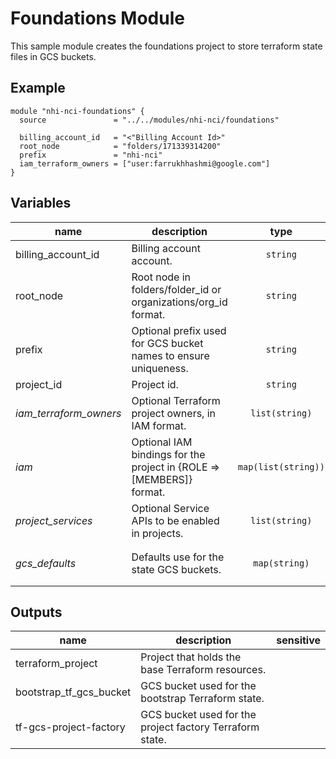 # Foundations Module

This sample module creates the foundations project to store terraform state files in GCS buckets.

## Example

```hcl
module "nhi-nci-foundations" {
  source               = "../../modules/nhi-nci/foundations"

  billing_account_id   = "<"Billing Account Id>"
  root_node            = "folders/171339314200"
  prefix               = "nhi-nci"
  iam_terraform_owners = ["user:farrukhhashmi@google.com"]
}
```

<!-- BEGIN TFDOC -->
## Variables

| name | description | type | required | default |
|---|---|:---: |:---:|:---:|
| billing_account_id | Billing account account. | `string` | ✓ |  |
| root_node | Root node in folders/folder_id or organizations/org_id format. | `string` | ✓ |  |
| prefix | Optional prefix used for GCS bucket names to ensure uniqueness. | `string` |  | `null`|
| project_id | Project id. | `string` | ✓ |  |
| *iam_terraform_owners* | Optional Terraform project owners, in IAM format. | `list(string)` |  | `[]` |
| *iam* | Optional IAM bindings for the project in {ROLE => [MEMBERS]} format. | `map(list(string))`|  | `{}`</code> |
| *project_services* | Optional Service APIs to be enabled in projects. | `list(string)`|  | `[]`|
| *gcs_defaults* | Defaults use for the state GCS buckets. | `map(string)`|  |`location      = "NAM4"  storage_class = "STANDARD"` |

## Outputs

| name | description | sensitive |
|---|---|:---:|
| terraform_project | Project that holds the base Terraform resources. |  |
| bootstrap_tf_gcs_bucket | GCS bucket used for the bootstrap Terraform state. |  |
| tf-gcs-project-factory | GCS bucket used for the project factory Terraform state. |  |
<!-- END TFDOC -->
